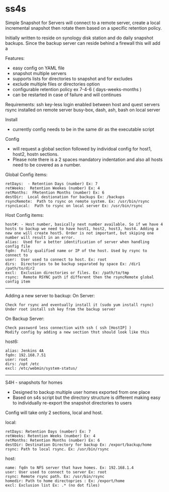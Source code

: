 # ss4s
Simple Snapshot for Servers will connect to a remote server, create a local
incremental snapshot then rotate them based on a specific retention policy.

Initially written to reside on synology disk station and do daily snapshot backups.
Since the backup server can reside behind a firewall this will add a

Features:
- easy config on YAML file
- snapshot multiple servers
- supports lists for directories to snapshot and for excludes
- exclude multiple files or directories option
- configurable retention policy ex 7-4-6  ( days-weeks-months )
- can be restarted in case of failure and will continues

Requirements:
ssh key-less login enabled between host and quest servers
rsync installed on remote server
busy-box, dash, ash, bash on local server

Install
- currently config needs to be in the same dir as the executable script

Config
- will request a global section followed by individoal config for host1,
  host2, hostn sections.
- Please note there is a 2 spaces mandatory indentation and
also all hosts need to be covered as a number.  

Global Config items:

	retDays:  - Retention Days (number) Ex: 7
	retWeeks:  Retention Weekes (number) Ex: 4 
	retMonths:  FRetention Months (number) Ex: 6
	destDir:  Local destionation for backups Ex: /backups
	rsyncRemote:  Path to rsync on remote system. Ex: /usr/bin/rsync
	rsyncLocal:  Path to rsync on local server Ex: /usr/bin/rsync
	
Host Config items:

	host#: - Host number, basically next number available. So if we have 4 hosts to backup we need to have host1, host2, host3, host4. Adding a new one will create host5. Order is not important, but skiping one number will result in an error.
	alias:  Used for a better identification of server when handling config file
	fqdn:  Fully qualified name or IP of the host. Used by rsync to connect to
	user:  User used to connect to host. Ex: root
	dirs:  Directories to be backup separated by space Ex: /dir1 /path/to/dir2
	excl:  Exclusion directories or files. Ex: /path/to/tmp
	rsync:  Remote RSYNC path if different then the rsyncRemote global config item

---------------------------------------------------------------------

Adding a new server to backup:
On Server:  

	Check for rsync and eventually install it (sudo yum install rsync)
	Under root install ssh key from the backup server
On Backup Server:

	Check password less connection with ssh ( ssh [HostIP] )
	Modify config by adding a new section thst should look like this
	
host6:

	alias: Jenkins 4A
	fqdn: 192.168.7.51
	user: root
	dirs: /opt /etc
	excl: /etc/webmin/system-status/
  
--------------------------------------------------------------------

S4H - snapshots for homes
- Designed to backup multiple user homes exported from one place
- Based on s4s script but the directory structure is different making easy to
  individually re-export the snapshot directories to users
  
Config will take only 2 sections, local and host.

local:

	retDays: Retention Days (number) Ex: 7
	retWeeks: Retention Weeks (number) Ex: 4
	retMonths: Retention Months (number) Ex: 6
	destDir: Destination Directory for backup Ex: /export/backup/home
	rsync: Path to local rsync. Ex: /usr/bin/rsync

host:

	name: fqdn to NFS server that have homes. Ex: 192.168.1.4
	user: User used to connect to server Ex: root
	rsync: Remote rsync path. Ex: /usr/bin/rsync
	homedir: Path to home directopries : Ex: /export/home
	excl: Exclusion list Ex: .* (no dot files)

